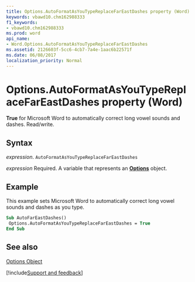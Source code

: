 ```yaml
---
title: Options.AutoFormatAsYouTypeReplaceFarEastDashes property (Word)
keywords: vbawd10.chm162988333
f1_keywords:
- vbawd10.chm162988333
ms.prod: word
api_name:
- Word.Options.AutoFormatAsYouTypeReplaceFarEastDashes
ms.assetid: 2126603f-5cc6-4cb7-7a4e-1aac6b22571f
ms.date: 06/08/2017
localization_priority: Normal
---
```



# Options.AutoFormatAsYouTypeReplaceFarEastDashes property (Word)

 **True** for Microsoft Word to automatically correct long vowel sounds and dashes. Read/write.


## Syntax

_expression_. `AutoFormatAsYouTypeReplaceFarEastDashes`

_expression_ Required. A variable that represents an **[Options](Word.Options.md)** object.


## Example

This example sets Microsoft Word to automatically correct long vowel sounds and dashes as you type.


```vb
Sub AutoFarEastDashes() 
 Options.AutoFormatAsYouTypeReplaceFarEastDashes = True 
End Sub
```


## See also


[Options Object](Word.Options.md)

[!include[Support and feedback](~/includes/feedback-boilerplate.md)]